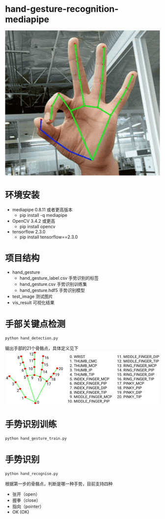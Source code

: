# hand-gesture-recognition-mediapipe
![hand](./hand.jpg)

# 环境安装
* mediapipe 0.8.11 或者更高版本
    - pip install -q mediapipe
* OpenCV 3.4.2 或更高
    - pip install opencv
* tensorflow 2.3.0
    - pip install tensorflow==2.3.0

# 项目结构
* hand_gesture
    - hand_gesture_label.csv 手势识别的标签
    - hand_gesture.csv 手势识别训练集
    - hand_gesture.hdf5 手势识别模型
* test_image 测试图片
* vis_result 可视化结果


# 手部关键点检测
```bash
python hand_detection.py
```
输出手部的21个骨骼点，具体定义见下
![hand_def](./mediapipe_hand.png)


# 手势识别训练

```bash
python hand_gesture_train.py 
```

# 手势识别
```bash
python hand_recognise.py
```

根据第一步的骨骼点，判断是哪一种手势，目前支持四种
* 张开（open）
* 握拳（close）
* 指向（pointer）
* OK (OK)



